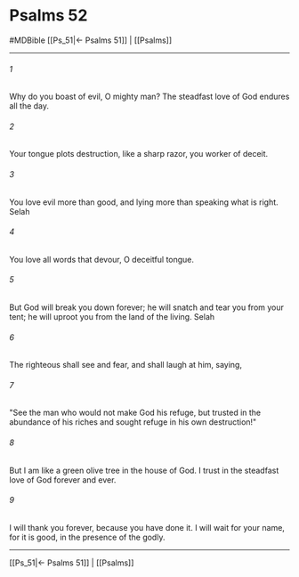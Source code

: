 # Psalms 52
#MDBible
[[Ps_51|← Psalms 51]] | [[Psalms]]

***

###### 1 

Why do you boast of evil, O mighty man? The steadfast love of God endures all the day. 

###### 2 

Your tongue plots destruction, like a sharp razor, you worker of deceit. 

###### 3 

You love evil more than good, and lying more than speaking what is right. Selah 

###### 4 

You love all words that devour, O deceitful tongue. 

###### 5 

But God will break you down forever; he will snatch and tear you from your tent; he will uproot you from the land of the living. Selah 

###### 6 

The righteous shall see and fear, and shall laugh at him, saying, 

###### 7 

"See the man who would not make God his refuge, but trusted in the abundance of his riches and sought refuge in his own destruction!" 

###### 8 

But I am like a green olive tree in the house of God. I trust in the steadfast love of God forever and ever. 

###### 9 

I will thank you forever, because you have done it. I will wait for your name, for it is good, in the presence of the godly. 

***

[[Ps_51|← Psalms 51]] | [[Psalms]]
